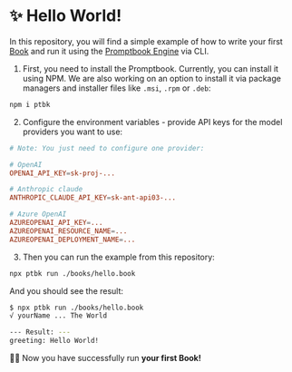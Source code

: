 # ✨ Hello World!

In this repository, you will find a simple example of how to write your first [Book](https://github.com/webgptorg/book) and run it using the [Promptbook Engine](https://github.com/webgptorg/promptbook) via CLI.

1) First, you need to install the Promptbook. Currently, you can install it using NPM. We are also working on an option to install it via package managers and installer files like `.msi`, `.rpm` or `.deb`:

```bash
npm i ptbk
```

2) Configure the environment variables - provide API keys for the model providers you want to use:

```conf
# Note: You just need to configure one provider:

# OpenAI
OPENAI_API_KEY=sk-proj-...

# Anthropic claude
ANTHROPIC_CLAUDE_API_KEY=sk-ant-api03-...

# Azure OpenAI
AZUREOPENAI_API_KEY=...
AZUREOPENAI_RESOURCE_NAME=...
AZUREOPENAI_DEPLOYMENT_NAME=...
```

3) Then you can run the example from this repository:

```bash
npx ptbk run ./books/hello.book
```

And you should see the result:

```bash
$ npx ptbk run ./books/hello.book
√ yourName ... The World

--- Result: ---
greeting: Hello World!
```

🚀✨ Now you have successfully run **your first Book!**